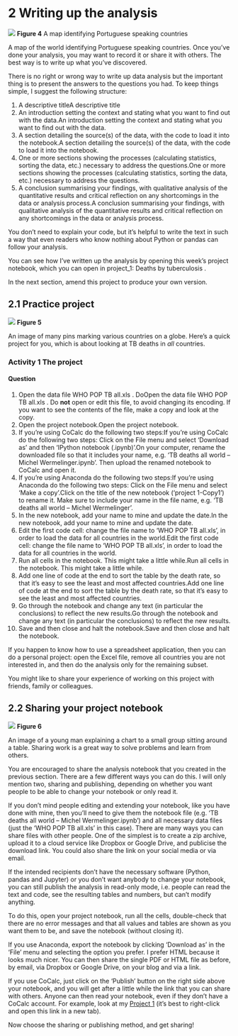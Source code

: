 # 2 Writing up the analysis



![](https://www.open.edu/openlearn/ocw/pluginfile.php/1393338/mod_oucontent/oucontent/71687/ou_futurelearn_learn_to_code_fig_1070.jpg)
__Figure 4__  A map identifying Portuguese speaking countries

 A map of the world identifying Portuguese speaking countries. 
Once you’ve done your analysis, you may want to record it or share it with others. The best way is to write up what you’ve discovered.

There is no right or wrong way to write up data analysis but the important thing is to present the answers to the questions you had. To keep things simple, I suggest the following structure:
1. A descriptive titleA descriptive title
2. An introduction setting the context and stating what you want to find out with the data.An introduction setting the context and stating what you want to find out with the data.
3. A section detailing the source(s) of the data, with the code to load it into the notebook.A section detailing the source(s) of the data, with the code to load it into the notebook.
4. One or more sections showing the processes (calculating statistics, sorting the data, etc.) necessary to address the questions.One or more sections showing the processes (calculating statistics, sorting the data, etc.) necessary to address the questions.
5. A conclusion summarising your findings, with qualitative analysis of the quantitative results and critical reflection on any shortcomings in the data or analysis process.A conclusion summarising your findings, with qualitative analysis of the quantitative results and critical reflection on any shortcomings in the data or analysis process.

You don’t need to explain your code, but it’s helpful to write the text in such a way that even readers who know nothing about Python or pandas can follow your analysis.

You can see how I’ve written up the analysis by opening this week’s project notebook, which you can open in project_1: Deaths by tuberculosis .

In the next section, amend this project to produce your own version.


## 2.1 Practice project



![](https://www.open.edu/openlearn/ocw/pluginfile.php/1393338/mod_oucontent/oucontent/71687/ou_futurelearn_learn_to_code_fig_1036.jpg)
__Figure 5__

 An image of many pins marking various countries on a globe. 
Here’s a quick project for you, which is about looking at TB deaths in *all* countries.


### Activity 1 The project


#### Question
1. Open the data file WHO POP TB all.xls . DoOpen the data file WHO POP TB all.xls . Do __not__ open or edit this file, to avoid changing its encoding. If you want to see the contents of the file, make a copy and look at the copy.
2. Open the project notebook.Open the project notebook.
3. If you’re using CoCalc do the following two steps:If you’re using CoCalc do the following two steps: Click on the File menu and select ‘Download as’ and then ‘IPython notebook (.ipynb)’.On your computer, rename the downloaded file so that it includes your name, e.g. ‘TB deaths all world – Michel Wermelinger.ipynb’. Then upload the renamed notebook to CoCalc and open it.
4. If you’re using Anaconda do the following two steps:If you’re using Anaconda do the following two steps: Click on the File menu and select ‘Make a copy’.Click on the title of the new notebook (‘project 1-Copy1’) to rename it. Make sure to include your name in the file name, e.g. ‘TB deaths all world – Michel Wermelinger’.
5. In the new notebook, add your name to mine and update the date.In the new notebook, add your name to mine and update the date.
6. Edit the first code cell: change the file name to ‘WHO POP TB all.xls’, in order to load the data for all countries in the world.Edit the first code cell: change the file name to ‘WHO POP TB all.xls’, in order to load the data for all countries in the world.
7. Run all cells in the notebook. This might take a little while.Run all cells in the notebook. This might take a little while.
8. Add one line of code at the end to sort the table by the death rate, so that it’s easy to see the least and most affected countries.Add one line of code at the end to sort the table by the death rate, so that it’s easy to see the least and most affected countries.
9. Go through the notebook and change any text (in particular the conclusions) to reflect the new results.Go through the notebook and change any text (in particular the conclusions) to reflect the new results.
10. Save and then close and halt the notebook.Save and then close and halt the notebook.

If you happen to know how to use a spreadsheet application, then you can do a personal project: open the Excel file, remove all countries you are not interested in, and then do the analysis only for the remaining subset.

You might like to share your experience of working on this project with friends, family or colleagues.




## 2.2 Sharing your project notebook



![](https://www.open.edu/openlearn/ocw/pluginfile.php/1393338/mod_oucontent/oucontent/71687/ou_futurelearn_learn_to_code_fig_1037.jpg)
__Figure 6__

 An image of a young man explaining a chart to a small group sitting around a table. 
Sharing work is a great way to solve problems and learn from others.

You are encouraged to share the analysis notebook that you created in the previous section. There are a few different ways you can do this. I will only mention two, sharing and publishing, depending on whether you want people to be able to change your notebook or only read it.

If you don’t mind people editing and extending your notebook, like you have done with mine, then you’ll need to give them the notebook file (e.g. ‘TB deaths all world – Michel Wermelinger.ipynb’) and all necessary data files (just the ‘WHO POP TB all.xls’ in this case). There are many ways you can share files with other people. One of the simplest is to create a zip archive, upload it to a cloud service like Dropbox or Google Drive, and publicise the download link. You could also share the link on your social media or via email.

If the intended recipients don’t have the necessary software (Python, pandas and Jupyter) or you don’t want anybody to change your notebook, you can still publish the analysis in read-only mode, i.e. people can read the text and code, see the resulting tables and numbers, but can’t modify anything.

To do this, open your project notebook, run all the cells, double-check that there are no error messages and that all values and tables are shown as you want them to be, and save the notebook (without closing it).

If you use Anaconda, export the notebook by clicking ‘Download as’ in the ‘File’ menu and selecting the option you prefer. I prefer HTML because it looks much nicer. You can then share the single PDF or HTML file as before, by email, via Dropbox or Google Drive, on your blog and via a link.

If you use CoCalc, just click on the ‘Publish’ button on the right side above your notebook, and you will get after a little while the link that you can share with others. Anyone can then read your notebook, even if they don’t have a CoCalc account. For example, look at my [Project 1](https://cloud.sagemath.com/projects/ff47a32e-e177-4d13-ad9a-625c859cc20b/files/Week_1_project.html) (it’s best to right-click and open this link in a new tab).

Now choose the sharing or publishing method, and get sharing!

